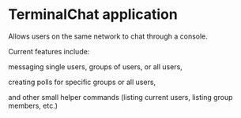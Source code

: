 # TerminalChat application

Allows users on the same network to chat through a console.

Current features include:

messaging single users, groups of users, or all users,

creating polls for specific groups or all users,

and other small helper commands (listing current users, listing group members, etc.)
